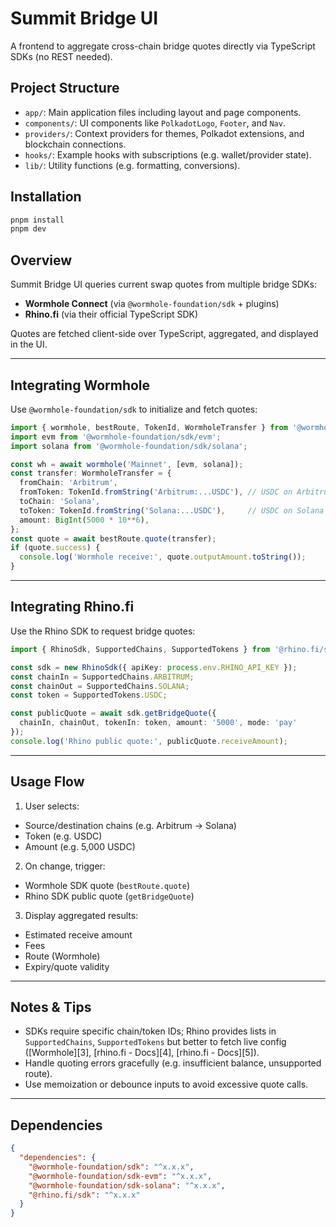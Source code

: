 # Summit Bridge UI

A frontend to aggregate cross-chain bridge quotes directly via TypeScript SDKs (no REST needed).

## Project Structure

- `app/`: Main application files including layout and page components.  
- `components/`: UI components like `PolkadotLogo`, `Footer`, and `Nav`.  
- `providers/`: Context providers for themes, Polkadot extensions, and blockchain connections.  
- `hooks/`: Example hooks with subscriptions (e.g. wallet/provider state).  
- `lib/`: Utility functions (e.g. formatting, conversions).  

## Installation

```bash
pnpm install
pnpm dev
````

## Overview

Summit Bridge UI queries current swap quotes from multiple bridge SDKs:

* **Wormhole Connect** (via `@wormhole-foundation/sdk` + plugins)
* **Rhino.fi** (via their official TypeScript SDK)

Quotes are fetched client-side over TypeScript, aggregated, and displayed in the UI.

---

## Integrating Wormhole

Use `@wormhole-foundation/sdk` to initialize and fetch quotes:

```ts
import { wormhole, bestRoute, TokenId, WormholeTransfer } from '@wormhole-foundation/sdk';
import evm from '@wormhole-foundation/sdk/evm';
import solana from '@wormhole-foundation/sdk/solana';

const wh = await wormhole('Mainnet', [evm, solana]);
const transfer: WormholeTransfer = {
  fromChain: 'Arbitrum',
  fromToken: TokenId.fromString('Arbitrum:...USDC'), // USDC on Arbitrum
  toChain: 'Solana',
  toToken: TokenId.fromString('Solana:...USDC'),     // USDC on Solana
  amount: BigInt(5000 * 10**6),
};
const quote = await bestRoute.quote(transfer);
if (quote.success) {
  console.log('Wormhole receive:', quote.outputAmount.toString());
}
```

---

## Integrating Rhino.fi

Use the Rhino SDK to request bridge quotes:

```ts
import { RhinoSdk, SupportedChains, SupportedTokens } from '@rhino.fi/sdk';

const sdk = new RhinoSdk({ apiKey: process.env.RHINO_API_KEY });
const chainIn = SupportedChains.ARBITRUM;
const chainOut = SupportedChains.SOLANA;
const token = SupportedTokens.USDC;

const publicQuote = await sdk.getBridgeQuote({
  chainIn, chainOut, tokenIn: token, amount: '5000', mode: 'pay'
});
console.log('Rhino public quote:', publicQuote.receiveAmount);
```

---

## Usage Flow

1. User selects:

  * Source/destination chains (e.g. Arbitrum → Solana)
  * Token (e.g. USDC)
  * Amount (e.g. 5,000 USDC)

2. On change, trigger:

  * Wormhole SDK quote (`bestRoute.quote`)
  * Rhino SDK public quote (`getBridgeQuote`)

3. Display aggregated results:

  * Estimated receive amount
  * Fees
  * Route (Wormhole)
  * Expiry/quote validity

---

## Notes & Tips

* SDKs require specific chain/token IDs; Rhino provides lists in `SupportedChains`, `SupportedTokens` but better to fetch live config ([Wormhole][3], [rhino.fi - Docs][4], [rhino.fi - Docs][5]).
* Handle quoting errors gracefully (e.g. insufficient balance, unsupported route).
* Use memoization or debounce inputs to avoid excessive quote calls.

---

## Dependencies

```json
{
  "dependencies": {
    "@wormhole-foundation/sdk": "^x.x.x",
    "@wormhole-foundation/sdk-evm": "^x.x.x",
    "@wormhole-foundation/sdk-solana": "^x.x.x",
    "@rhino.fi/sdk": "^x.x.x"
  }
}
```